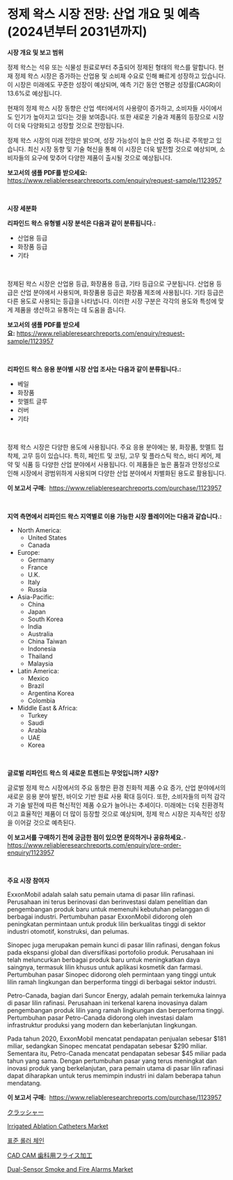 <p><h1>정제 왁스 시장 전망: 산업 개요 및 예측 (2024년부터 2031년까지)</h1></p><p><strong>시장 개요 및 보고 범위</strong></p>
<p><p>정제 왁스는 석유 또는 식물성 원료로부터 추출되어 정제된 형태의 왁스를 말합니다. 현재 정제 왁스 시장은 증가하는 산업용 및 소비재 수요로 인해 빠르게 성장하고 있습니다. 이 시장은 미래에도 꾸준한 성장이 예상되며, 예측 기간 동안 연평균 성장률(CAGR)이 13.6%로 예상됩니다.</p><p>현재의 정제 왁스 시장 동향은 산업 섹터에서의 사용량이 증가하고, 소비자들 사이에서도 인기가 높아지고 있다는 것을 보여줍니다. 또한 새로운 기술과 제품의 등장으로 시장이 더욱 다양화되고 성장할 것으로 전망됩니다.</p><p>정제 왁스 시장의 미래 전망은 밝으며, 성장 가능성이 높은 산업 중 하나로 주목받고 있습니다. 최신 시장 동향 및 기술 혁신을 통해 이 시장은 더욱 발전할 것으로 예상되며, 소비자들의 요구에 맞추어 다양한 제품이 출시될 것으로 예상됩니다.</p></p>
<p><strong>보고서의 샘플 PDF를 받으세요:</strong> <a href="https://www.reliableresearchreports.com/enquiry/request-sample/1123957">https://www.reliableresearchreports.com/enquiry/request-sample/1123957</a></p>
<p>&nbsp;</p>
<p><strong>시장 세분화</strong></p>
<p><strong>리파인드 왁스 유형별 시장 분석은 다음과 같이 분류됩니다.:</strong></p>
<p><ul><li>산업용 등급</li><li>화장품 등급</li><li>기타</li></ul></p>
<p>&nbsp;</p>
<p><p>정제된 왁스 시장은 산업용 등급, 화장품용 등급, 기타 등급으로 구분됩니다. 산업용 등급은 산업 분야에서 사용되며, 화장품용 등급은 화장품 제조에 사용됩니다. 기타 등급은 다른 용도로 사용되는 등급을 나타냅니다. 이러한 시장 구분은 각각의 용도와 특성에 맞게 제품을 생산하고 유통하는 데 도움을 줍니다.</p></p>
<p><strong>보고서의 샘플 PDF를 받으세요:</strong>&nbsp;<a href="https://www.reliableresearchreports.com/enquiry/request-sample/1123957">https://www.reliableresearchreports.com/enquiry/request-sample/1123957</a></p>
<p>&nbsp;</p>
<p><strong> 리파인드 왁스 응용 분야별 시장 산업 조사는 다음과 같이 분류됩니다.:</strong></p>
<p><ul><li>베일</li><li>화장품</li><li>핫멜트 글루</li><li>러버</li><li>기타</li></ul></p>
<p>&nbsp;</p>
<p><p>정제 왁스 시장은 다양한 용도에 사용됩니다. 주요 응용 분야에는 붕, 화장품, 핫멜트 접착제, 고무 등이 있습니다. 특히, 페인트 및 코팅, 고무 및 플라스틱 왁스, 바디 케어, 제약 및 식품 등 다양한 산업 분야에서 사용됩니다. 이 제품들은 높은 품질과 안정성으로 인해 시장에서 광범위하게 사용되며 다양한 산업 분야에서 차별화된 용도로 활용됩니다.</p></p>
<p><strong>이 보고서 구매:</strong>&nbsp; <a href="https://www.reliableresearchreports.com/purchase/1123957">https://www.reliableresearchreports.com/purchase/1123957</a></p>
<p>&nbsp;</p>
<p><strong>지역 측면에서 리파인드 왁스 지역별로 이용 가능한 시장 플레이어는 다음과 같습니다.:</strong></p>
<p><ul>
    <li>
        North America:
        <ul>
            <li>United States</li>
            <li>Canada</li>
        </ul>
    </li>
    <li>
        Europe:
        <ul>
            <li>Germany</li>
            <li>France</li>
            <li>U.K.</li>
            <li>Italy</li>
            <li>Russia</li>
        </ul>
    </li>
    <li>
        Asia-Pacific:
        <ul>
            <li>China</li>
            <li>Japan</li>
            <li>South Korea</li>
            <li>India</li>
            <li>Australia</li>
            <li>China Taiwan</li>
            <li>Indonesia</li>
            <li>Thailand</li>
            <li>Malaysia</li>
        </ul>
    </li>
    <li>
        Latin America:
        <ul>
            <li>Mexico</li>
            <li>Brazil</li>
            <li>Argentina Korea</li>
            <li>Colombia</li>
        </ul>
    </li>
    <li>
        Middle East & Africa:
        <ul>
            <li>Turkey</li>
            <li>Saudi</li>
            <li>Arabia</li>
            <li>UAE</li>
            <li>Korea</li>
        </ul>
    </li>
    </ul></p>
<p>&nbsp;</p>
<p><strong>글로벌 리파인드 왁스 의 새로운 트렌드는 무엇입니까? 시장?</strong></p>
<p><p>글로벌 정제 왁스 시장에서의 주요 동향은 환경 친화적 제품 수요 증가, 산업 분야에서의 새로운 응용 분야 발전, 바이오 기반 원료 사용 확대 등이다. 또한, 소비자들의 미적 감각과 기술 발전에 따른 혁신적인 제품 수요가 늘어나는 추세이다. 미래에는 더욱 친환경적이고 효율적인 제품이 더 많이 등장할 것으로 예상되며, 정제 왁스 시장은 지속적인 성장을 이어갈 것으로 예측된다.</p></p>
<p><strong>이 보고서를 구매하기 전에 궁금한 점이 있으면 문의하거나 공유하세요.</strong>- <a href="https://www.reliableresearchreports.com/enquiry/pre-order-enquiry/1123957">https://www.reliableresearchreports.com/enquiry/pre-order-enquiry/1123957</a></p>
<p>&nbsp;</p>
<p><strong>주요 시장 참여자</strong></p>
<p><p>ExxonMobil adalah salah satu pemain utama di pasar lilin rafinasi. Perusahaan ini terus berinovasi dan berinvestasi dalam penelitian dan pengembangan produk baru untuk memenuhi kebutuhan pelanggan di berbagai industri. Pertumbuhan pasar ExxonMobil didorong oleh peningkatan permintaan untuk produk lilin berkualitas tinggi di sektor industri otomotif, konstruksi, dan pelumas.</p><p>Sinopec juga merupakan pemain kunci di pasar lilin rafinasi, dengan fokus pada ekspansi global dan diversifikasi portofolio produk. Perusahaan ini telah meluncurkan berbagai produk baru untuk meningkatkan daya saingnya, termasuk lilin khusus untuk aplikasi kosmetik dan farmasi. Pertumbuhan pasar Sinopec didorong oleh permintaan yang tinggi untuk lilin ramah lingkungan dan berperforma tinggi di berbagai sektor industri.</p><p>Petro-Canada, bagian dari Suncor Energy, adalah pemain terkemuka lainnya di pasar lilin rafinasi. Perusahaan ini terkenal karena inovasinya dalam pengembangan produk lilin yang ramah lingkungan dan berperforma tinggi. Pertumbuhan pasar Petro-Canada didorong oleh investasi dalam infrastruktur produksi yang modern dan keberlanjutan lingkungan.</p><p>Pada tahun 2020, ExxonMobil mencatat pendapatan penjualan sebesar $181 miliar, sedangkan Sinopec mencatat pendapatan sebesar $290 miliar. Sementara itu, Petro-Canada mencatat pendapatan sebesar $45 miliar pada tahun yang sama. Dengan pertumbuhan pasar yang terus meningkat dan inovasi produk yang berkelanjutan, para pemain utama di pasar lilin rafinasi dapat diharapkan untuk terus memimpin industri ini dalam beberapa tahun mendatang.</p></p>
<p><strong>이 보고서 구매:</strong>&nbsp;&nbsp;<a href="https://www.reliableresearchreports.com/purchase/1123957">https://www.reliableresearchreports.com/purchase/1123957</a></p>
<p><p><a href="https://github.com/cbigkbh02719/Market-Research-Report-List-1/blob/main/4033796189978.md">クラッシャー</a></p><p><a href="https://view.publitas.com/reportprime-1/irrigated-ablation-catheters-market-offer-valuable-insights-into-market-size-market-share-market-trends-and-projections-spanning-from-2023-to-2030/">Irrigated Ablation Catheters Market</a></p><p><a href="https://github.com/oajzkywllm460/Market-Research-Report-List-1/blob/main/1874433189852.md">표준 롤러 체인</a></p><p><a href="https://github.com/mreklxf44233/Market-Research-Report-List-1/blob/main/9531852189977.md">CAD CAM 歯科用フライス加工</a></p><p><a href="https://eight-handstand-8fb.notion.site/Dual-Sensor-Smoke-and-Fire-Alarms-Market-Size-Share-Trends-Analysis-Report-By-Material-By-Type--a634c3c24f7247e0bdaf3d7a99b00d22">Dual-Sensor Smoke and Fire Alarms Market</a></p></p>
